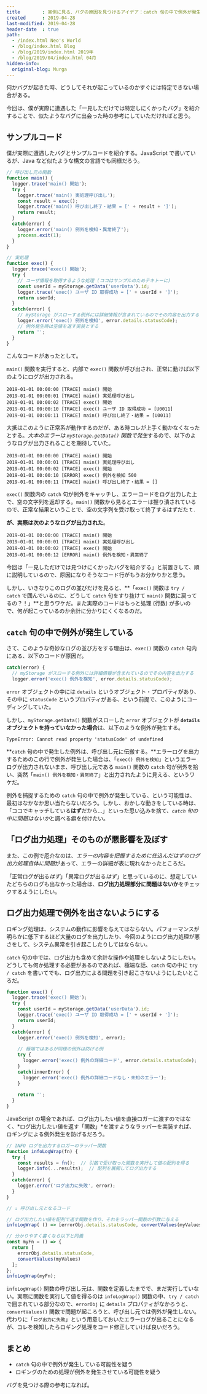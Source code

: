 ```yaml
---
title        : 実例に見る、バグの原因を見つけるアイデア：catch 句の中で例外が発生している
created      : 2019-04-28
last-modified: 2019-04-28
header-date  : true
path:
  - /index.html Neo's World
  - /blog/index.html Blog
  - /blog/2019/index.html 2019年
  - /blog/2019/04/index.html 04月
hidden-info:
  original-blog: Murga
---
```


何かバグが起きた時、どうしてそれが起こっているのかすぐには特定できない場合がある。

今回は、僕が実際に遭遇した「一見しただけでは特定しにくかったバグ」を紹介することで、似たようなバグに出会った時の参考にしていただければと思う。

## サンプルコード

僕が実際に遭遇したバグとサンプルコードを紹介する。JavaScript で書いているが、Java など似たような構文の言語でも同様だろう。

```javascript
// 呼び出し元の関数
function main() {
  logger.trace('main() 開始');
  try {
    logger.trace('main() 実処理呼び出し');
    const result = exec();
    logger.trace('main() 呼び出し終了・結果 = [' + result + ']');
    return result;
  }
  catch(error) {
    logger.error('main() 例外を検知・異常終了');
    process.exit(1);
  }
}

// 実処理
function exec() {
  logger.trace('exec() 開始');
  try {
    // ユーザ情報を取得するような処理 (ココはサンプルのためテキトーに)
    const userId = myStorage.getData('userData').id;
    logger.trace('exec() ユーザ ID 取得成功 = [' + userId + ']');
    return userId;
  }
  catch(error) {
    // myStorage がスローする例外には詳細情報が含まれているのでその内容を出力する
    logger.error('exec() 例外を検知', error.details.statusCode);
    // 例外発生時は空値を返す実装とする
    return '';
  }
}
```

こんなコードがあったとして。

`main()` 関数を実行すると、内部で `exec()` 関数が呼び出され、正常に動けば以下のようにログが出力される。

```
2019-01-01 00:00:00 [TRACE] main() 開始
2019-01-01 00:00:01 [TRACE] main() 実処理呼び出し
2019-01-01 00:00:02 [TRACE] exec() 開始
2019-01-01 00:00:10 [TRACE] exec() ユーザ ID 取得成功 = [U0011]
2019-01-01 00:00:11 [TRACE] main() 呼び出し終了・結果 = [U0011]
```

大抵はこのように正常系が動作するのだが、ある時コレが上手く動かなくなったとする。*大本のエラーは `myStorage.getData()` 関数で発生*するので、以下のようなログが出力されることを期待していた。

```
2019-01-01 00:00:00 [TRACE] main() 開始
2019-01-01 00:00:01 [TRACE] main() 実処理呼び出し
2019-01-01 00:00:02 [TRACE] exec() 開始
2019-01-01 00:00:10 [ERROR] exec() 例外を検知 500
2019-01-01 00:00:11 [TRACE] main() 呼び出し終了・結果 = []
```

`exec()` 関数内の `catch` 句が例外をキャッチし、エラーコードをログ出力した上で、空の文字列を返却する。`main()` 関数から見るとエラーは握り潰されているので、正常な結果ということで、空の文字列を受け取って終了するはずだたｔ.

**が、実際は次のようなログが出力された**。

```
2019-01-01 00:00:00 [TRACE] main() 開始
2019-01-01 00:00:01 [TRACE] main() 実処理呼び出し
2019-01-01 00:00:02 [TRACE] exec() 開始
2019-01-01 00:00:12 [ERROR] main() 例外を検知・異常終了
```

今回は「一見しただけでは見つけにくかったバグを紹介する」と前置きして、順に説明しているので、原因になりそうなコード行がもうお分かりかと思う。

しかし、いきなりこのログの並びだけを見ると、**「`exec()` 関数は `try / catch` で囲んでいるのに、どうして `catch` 句をすり抜けて `main()` 関数に戻ってるの？！」**と思うワケだ。また実際のコードはもっと処理 (行数) が多いので、何が起こっているのか余計に分かりにくくなるのだ。

## `catch` 句の中で例外が発生している

さて、このような奇妙なログの並び方をする理由は、`exec()` 関数の `catch` 句内にある、以下のコードが原因だ。

```javascript
catch(error) {
  // myStorage がスローする例外には詳細情報が含まれているのでその内容を出力する
  logger.error('exec() 例外を検知', error.details.statusCode);
```

`error` オブジェクトの中には `details` というオブジェクト・プロパティがあり、その中に `statusCode` というプロパティがある、という前提で、このようにコーディングしていた。

しかし、`myStorage.getData()` 関数がスローした `error` オブジェクトが **`details` オブジェクトを持っていなかった場合**は、以下のような例外が発生する。

```
TypeError: Cannot read property 'statusCode' of undefined
```

**`catch` 句の中で発生した例外は、呼び出し元に伝搬する。**エラーログを出力するためのこの行で例外が発生した場合は、「`exec() 例外を検知`」というエラーログが出力されないまま、呼び出し元である `main()` 関数の `catch` 句が例外を拾い、突然「`main() 例外を検知・異常終了`」と出力されたように見える、というワケだ。

例外を捕捉するための `catch` 句の中で例外が発生している、という可能性は、最初はなかなか思い当たらないだろう。しかし、おかしな動きをしている時は、「ココでキャッチしている**はず**だから…」といった思い込みを捨て、*`catch` 句の中に問題はないか*と調べる癖を付けたい。

## 「ログ出力処理」そのものが悪影響を及ぼす

また、この例で厄介なのは、*エラーの内容を把握するために仕込んだはずのログ出力処理自体に問題*があって、エラーの詳細が表に現れなかったところだ。

「正常ログが出る*はず*」「異常ログが出る*はず*」と思っているのに、想定していたどちらのログも出なかった場合は、**ログ出力処理部分に問題はないか**をチェックするようにしたい。

## ログ出力処理で例外を出さないようにする

ロギング処理は、システムの動作に影響を与えてはならない。パフォーマンスが明らかに低下するほど大量のログを出力したり、今回のようにログ出力処理が悪さをして、システム異常を引き起こしたりしてはならない。

`catch` 句の中では、ログ出力も含めて余計な操作や処理をしないようにしたい。どうしても何か処理する必要があるのであれば、極端な話、`catch` 句の中に `try / catch` を書いてでも、ログ出力による問題を引き起こさないようにしたいところだ。

```javascript
function exec() {
  logger.trace('exec() 開始');
  try {
    const userId = myStorage.getData('userData').id;
    logger.trace('exec() ユーザ ID 取得成功 = [' + userId + ']');
    return userId;
  }
  catch(error) {
    logger.error('exec() 例外を検知', error);
    
    // 極端ではあるが同様の例外は防げる例
    try {
      logger.error('exec() 例外の詳細コード', error.details.statusCode);
    }
    catch(innerError) {
      logger.error('exec() 例外の詳細コードなし・未知のエラー');
    }
    
    return '';
  }
}
```

JavaScript の場合であれば、ログ出力したい値を直接ロガーに渡すのではなく、*ログ出力したい値を返す「関数」*を渡すようなラッパーを実装すれば、ロギングによる例外発生を防げるだろう。

```javascript
// INFO ログを出力するロガーのラッパー関数
function infoLogWrap(fn) {
  try {
    const results = fn();  // 引数で受け取った関数を実行して値の配列を得る
    logger.info(...results);  // 配列を展開してログ出力する
  }
  catch(error) {
    logger.error('ログ出力に失敗', error);
  }
}

// ↓ 呼び出し元となるコード

// ログ出力したい値を配列で返す関数を作り、それをラッパー関数の引数に与える
infoLogWrap( () => [errorObj.details.statusCode, convertValues(myValues)] );

// 分かりやすく書くなら以下と同義
const myFn = () => {
  return [
    errorObj.details.statusCode,
    convertValues(myValues)
  ];
};
infoLogWrap(myFn);
```

`infoLogWrap()` 関数の呼び出し元は、関数を定義したまでで、まだ実行していない。実際に関数を実行して値を得るのは `infoLogWrap()` 関数の中、`try / catch` で囲まれている部分なので、`errorObj` に `details` プロパティがなかろうと、`convertValues()` 関数で問題が起ころうと、呼び出し元では例外が発生しない。代わりに「`ログ出力に失敗`」という用意しておいたエラーログが出ることになるが、コレを検知したらロギング処理をコード修正していけば良いだろう。

## まとめ

- `catch` 句の中で例外が発生している可能性を疑う
- ロギングのための処理が例外を発生させている可能性を疑う

バグを見つける際の参考になれば。
